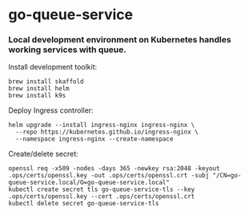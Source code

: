 # go-queue-service

### Local development environment on Kubernetes handles working services with queue.

Install development toolkit:
```
brew install skaffold
brew install helm
brew install k9s
```

Deploy Ingress controller:
```
helm upgrade --install ingress-nginx ingress-nginx \
  --repo https://kubernetes.github.io/ingress-nginx \
  --namespace ingress-nginx --create-namespace
```

Create/delete secret:
```
openssl req -x509 -nodes -days 365 -newkey rsa:2048 -keyout .ops/certs/openssl.key -out .ops/certs/openssl.crt -subj "/CN=go-queue-service.local/O=go-queue-service.local"
kubectl create secret tls go-queue-service-tls --key .ops/certs/openssl.key --cert .ops/certs/openssl.crt
kubectl delete secret go-queue-service-tls
```
